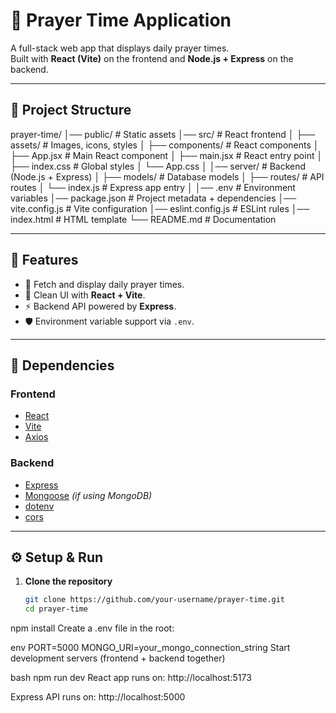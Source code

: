 # 🕌 Prayer Time Application

A full-stack web app that displays daily prayer times.  
Built with **React (Vite)** on the frontend and **Node.js + Express** on the backend.

---

## 📂 Project Structure

prayer-time/
│── public/ # Static assets
│── src/ # React frontend
│ ├── assets/ # Images, icons, styles
│ ├── components/ # React components
│ ├── App.jsx # Main React component
│ ├── main.jsx # React entry point
│ ├── index.css # Global styles
│ └── App.css
│
│── server/ # Backend (Node.js + Express)
│ ├── models/ # Database models
│ ├── routes/ # API routes
│ └── index.js # Express app entry
│
│── .env # Environment variables
│── package.json # Project metadata + dependencies
│── vite.config.js # Vite configuration
│── eslint.config.js # ESLint rules
│── index.html # HTML template
└── README.md # Documentation

---

## 🚀 Features

- 📅 Fetch and display daily prayer times.  
- 🌙 Clean UI with **React + Vite**.  
- ⚡ Backend API powered by **Express**.  
- 🛡️ Environment variable support via `.env`.  

---

## 🔧 Dependencies

### Frontend
- [React](https://react.dev/)  
- [Vite](https://vitejs.dev/)  
- [Axios](https://axios-http.com/)  

### Backend
- [Express](https://expressjs.com/)  
- [Mongoose](https://mongoosejs.com/) *(if using MongoDB)*  
- [dotenv](https://github.com/motdotla/dotenv)  
- [cors](https://github.com/expressjs/cors)  

---

## ⚙️ Setup & Run

1. **Clone the repository**
   ```bash
   git clone https://github.com/your-username/prayer-time.git
   cd prayer-time


npm install
Create a .env file in the root:

env
PORT=5000
MONGO_URI=your_mongo_connection_string
Start development servers (frontend + backend together)

bash
npm run dev
React app runs on: http://localhost:5173

Express API runs on: http://localhost:5000

